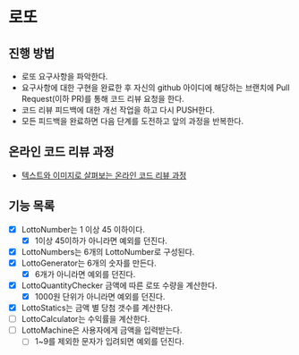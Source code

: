 # 로또
## 진행 방법
* 로또 요구사항을 파악한다.
* 요구사항에 대한 구현을 완료한 후 자신의 github 아이디에 해당하는 브랜치에 Pull Request(이하 PR)를 통해 코드 리뷰 요청을 한다.
* 코드 리뷰 피드백에 대한 개선 작업을 하고 다시 PUSH한다.
* 모든 피드백을 완료하면 다음 단계를 도전하고 앞의 과정을 반복한다.

## 온라인 코드 리뷰 과정
* [텍스트와 이미지로 살펴보는 온라인 코드 리뷰 과정](https://github.com/next-step/nextstep-docs/tree/master/codereview)

## 기능 목록
- [x] LottoNumber는 1 이상 45 이하이다.
  - [x] 1이상 45이하가 아니라면 예외를 던진다.
- [x] LottoNumbers는 6개의 LottoNumber로 구성된다.
- [x] LottoGenerator는 6개의 숫자를 만든다.
  - [x] 6개가 아니라면 예외를 던진다.
- [x] LottoQuantityChecker 금액에 따른 로또 수량을 계산한다.
  - [x] 1000원 단위가 아니라면 예외를 던진다.
- [x] LottoStatics는 금액 별 당첨 갯수를 계산한다.
- [ ] LottoCalculator는 수익률을 계산한다.
- [ ] LottoMachine은 사용자에게 금액을 입력받는다.
  - [ ] 1~9를 제외한 문자가 입려되면 예외를 던진다.

